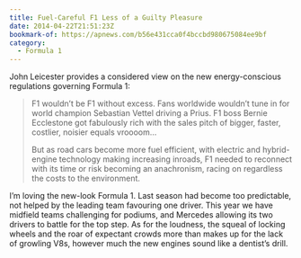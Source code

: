```yaml
---
title: Fuel-Careful F1 Less of a Guilty Pleasure
date: 2014-04-22T21:51:23Z
bookmark-of: https://apnews.com/b56e431cca0f4bccbd980675084ee9bf
category:
  - Formula 1
---
```

John Leicester provides a considered view on the new energy-conscious regulations governing Formula 1:

> F1 wouldn’t be F1 without excess. Fans worldwide wouldn’t tune in for world champion Sebastian Vettel driving a Prius. F1 boss Bernie Ecclestone got fabulously rich with the sales pitch of bigger, faster, costlier, noisier equals vroooom…
>
> But as road cars become more fuel efficient, with electric and hybrid-engine technology making increasing inroads, F1 needed to reconnect with its time or risk becoming an anachronism, racing on regardless the costs to the environment.

I’m loving the new-look Formula 1. Last season had become too predictable, not helped by the leading team favouring one driver. This year we have midfield teams challenging for podiums, and Mercedes allowing its two drivers to battle for the top step. As for the loudness, the squeal of locking wheels and the roar of expectant crowds more than makes up for the lack of growling V8s, however much the new engines sound like a dentist’s drill.
